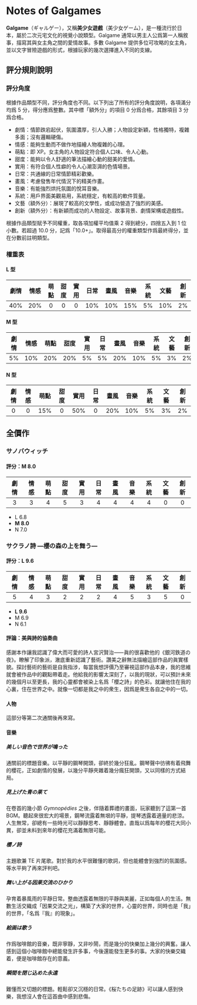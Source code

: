 # Notes of Galgames

**Galgame**（ギャルゲー），又稱**美少女遊戲**（美少女ゲーム），是一種流行於日本，屬於二次元宅文化的視覺小說類型。Galgame 通常以男主人公爲第一人稱敘事，描寫其與女主角之間的愛情故事。多數 Galgame 提供多位可攻略的女主角，並以文字冒險遊戲的形式，根據玩家的幾次選擇進入不同的支線。

## 評分規則說明

### 評分角度

根據作品類型不同，評分角度也不同。以下列出了所有的評分角度說明，各項滿分均爲 5 分，得分應爲整數。其中標「額外分」的項目 0 分爲合格，其餘項目 3 分爲合格。

- 劇情：情節跌宕起伏，氛圍濃厚，引人入勝；人物設定新穎，性格獨特，複雜多面；沒有邏輯硬傷。
- 情感：能夠生動而不做作地描繪人物複雜的心理。
- 萌點：即 XP。女主角的人物設定符合個人口味、令人心動。
- 甜度：能夠以令人舒適的筆法描繪心動的甜美的愛情。
- 實用：有符合個人性癖的令人心潮澎湃的色情場景。
- 日常：共通線的日常情節精彩歡樂。
- 畫風：考慮發售年代情況下的精美作畫。
- 音樂：有能強烈烘托氛圍的悅耳音樂。
- 系統：用戶界面美觀易用，系統穩定，有較高的軟件質量。
- 文藝（額外分）：展現了較高的文學性，或成功營造了強烈的美感。
- 創新（額外分）：有新穎而成功的人物設定、故事背景、劇情架構或遊戲性。

根據作品類型賦予不同權重，取各項加權平均值乘 2 得到總分，四捨五入到 1 位小數。若超過 10.0 分，記爲「10.0+」。取得最高分的權重類型作爲最終得分，並在分數前註明類型。

### 權重表

#### L 型

| 劇情 | 情感 | 萌點 | 甜度 | 實用 | 日常 | 畫風 | 音樂 | 系統 | 文藝 | 創新 |
| :--: | :--: | :--: | :--: | :--: | :--: | :--: | :--: | :--: | :--: | :--: |
| 40%  | 20%  |  0   |  0   |  0   | 10%  | 10%  | 15%  |  5%  | 10%  |  2%  |

#### M 型

| 劇情 | 情感 | 萌點 | 甜度 | 實用 | 日常 | 畫風 | 音樂 | 系統 | 文藝 | 創新 |
| :--: | :--: | :--: | :--: | :--: | :--: | :--: | :--: | :--: | :--: | :--: |
|  5%  | 10%  | 20%  | 20%  |  5%  |  5%  | 20%  | 10%  |  5%  |  3%  |  2%  |

#### N 型

| 劇情 | 情感 | 萌點 | 甜度 | 實用 | 日常 | 畫風 | 音樂 | 系統 | 文藝 | 創新 |
| :--: | :--: | :--: | :--: | :--: | :--: | :--: | :--: | :--: | :--: | :--: |
|  0   |  0   | 15%  |  0   | 50%  |  0   | 20%  | 10%  |  5%  |  3%  |  2%  |

## 全價作

### サノバウィッチ

#### 評分：M 8.0

| 劇情 | 情感 | 萌點 | 甜度 | 實用 | 日常 | 畫風 | 音樂 | 系統 | 文藝 | 創新 |
| :--: | :--: | :--: | :--: | :--: | :--: | :--: | :--: | :--: | :--: | :--: |
|  3   |  3   |  4   |  5   |  3   |  4   |  4   |  4   |  4   |  0   |  0   |

- L 6.8
- **M 8.0**
- N 7.0

### サクラノ詩 ―櫻の森の上を舞う―

#### 評分：L 9.6

| 劇情 | 情感 | 萌點 | 甜度 | 實用 | 日常 | 畫風 | 音樂 | 系統 | 文藝 | 創新 |
| :--: | :--: | :--: | :--: | :--: | :--: | :--: | :--: | :--: | :--: | :--: |
|  5   |  4   |  3   |  2   |  2   |  2   |  4   |  5   |  3   |  5   |  0   |

- **L 9.6**
- M 6.9
- N 6.1

#### 評論：美與詩的協奏曲

感謝本作讓我認識了偉大而可愛的詩人宮沢賢治⸺眞的很喜歡他的《銀河鉄道の夜》。瞭解了印象派，澈底重新認識了藝術。讚美之辭無法描繪這部作品的眞實樣貌。探討藝術的藝術是自我指涉，每當我想評價乃至審視這部作品本身，我的思維就會被作品中的觀點帶着走。他給我的影響太深刻了，以我的現狀，可以預計未來的幾個月以至更長，我的心靈都會被染上名爲「櫻之詩」的色彩。就讓他住在我的心裏，住在世界之中。就像一切都是我之中的衆生，因爲是衆生各自之中的一切。

#### 人物

這部分等第二次通關後再來寫。

#### 音樂

##### 美しい音色で世界が鳴った

通關前的標題音樂。以平靜的鋼琴開頭，卻終於幾分狂亂。鋼琴聲中彷彿有着飛舞的櫻花，正如劇情的發展，以幾分平靜夾雜着幾分瘋狂開頭，又以同樣的方式結局。

##### 見上げた青の果て

在卷首的幾小節 *Gymnopédies* 之後，伴隨着葬禮的畫面，玩家聽到了這第一首 BGM。聽起來很宏大的場景，鋼琴流露着無垠的平靜，提琴透露着適量的悲涼。人生無常，卻總有一些時光可以靜靜思考、靜靜體會。直哉以爲每年的櫻花大同小異，卻並未料到來年的櫻花充滿着無限可能。

##### 櫻ノ詩

主題歌兼 TE 片尾歌。對於我的水平很難懂的歌詞，但也能體會到強烈的氛圍感。等水平夠了再來評判吧。

##### 舞い上がる因果交流のひかり

孕育着暴風雨的平靜日常。整曲透露着無限的平靜與美麗，正如每個人的生活。無數生活交織成「因果交流之光」，構築了大家的世界，心靈的世界，同時也是「我」的世界，「名爲『我』的現象」。

##### 絵画は歌う

作爲咖啡館的音樂，既非寧靜，又非吵鬧，而是幾分的快樂加上幾分的興奮。讓人感到這個小咖啡館中總能發生許多事，今後還能發生更多的事。大家的快樂交織着，便是咖啡館存在的意義。

##### 瞬間を閉じ込めた永遠

難懂而又切題的標題。輕鬆卻又沉穩的日常。《桜たちの足跡》可以讓人感到快樂，我想沒人會在這首曲中感到悲傷。
